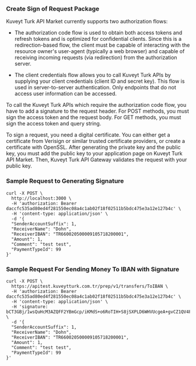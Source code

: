 ### Create Sign of Request Package
Kuveyt Turk API Market currently supports two authorization flows:

* The authorization code flow is used to obtain both access tokens and refresh tokens and is optimized for confidential clients. Since this is a redirection-based flow, the client must be capable of interacting with the resource owner's user-agent (typically a web browser) and capable of receiving incoming requests (via redirection) from the authorization server.

* The client credentials flow allows you to call Kuveyt Turk APIs by supplying your client credentials (client ID and secret key). This flow is used in server-to-server authentication. Only endpoints that do not access user information can be accessed.

To call the Kuveyt Turk APIs which require the authorization code flow, you have to add a signature to the request header. For POST methods, you must sign the access token and the request body. For GET methods, you must sign the access token and query string.

To sign a request, you need a digital certificate. You can either get a certificate from Verisign or similar trusted certificate providers, or create a certificate with OpenSSL. After generating the private key and the public key, you must add the public key to your application page on Kuveyt Turk API Market. Then, Kuveyt Turk API Gateway validates the request with your public key.

### Sample Request to Generating Signature
```
curl -X POST \
  http://localhost:3000 \
  -H 'authorization: Bearer daccfc535ad80ed4f281550ec08a4c1ab02f18f02511b5bdc475e3a12e127b4c' \
  -H 'content-type: application/json' \
  -d '{
  "SenderAccountSuffix": 1,
  "ReceiverName": "Dohn",
  "ReceiverIBAN": "TR660020500009105718200001",
  "Amount": 1,
  "Comment": "test test",
  "PaymentTypeId": 99
}'
```
### Sample Request For Sending Money To IBAN with Signature
```
curl -X POST \
  https://apitest.kuveytturk.com.tr/prep/v1/transfers/ToIBAN \
  -H 'authorization: Bearer daccfc535ad80ed4f281550ec08a4c1ab02f18f02511b5bdc475e3a12e127b4c' \
  -H 'content-type: application/json' \
  -H 'signature: bCT3GBj/1wsQuHcM3AZQFF2YBmGcp/iKMdS+o6RoTIH+S8jSXPLD6WHVUcgeA+gvCZ1QV4F4bBqMzYtta4glvfs6K6gCg3QSpEAmDGs0WT8cSW3fEfAgJ6nCwReMlo/Dnthvg2nRnJabHdVYz82WMWDeMpt/F2SQ6ub9koCD2Co=' \
  -d '{
  "SenderAccountSuffix": 1,
  "ReceiverName": "Dohn",
  "ReceiverIBAN": "TR660020500009105718200001",
  "Amount": 1,
  "Comment": "test test",
  "PaymentTypeId": 99
}'
```
